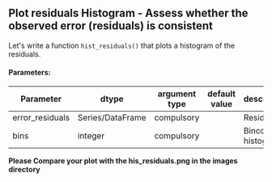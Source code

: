 ## Plot residuals Histogram - Assess whether the observed error (residuals) is consistent

Let's write a function `hist_residuals()` that plots a histogram of the residuals.

#### Parameters:

| Parameter | dtype | argument type | default value | description |
| --- | --- | --- | --- | --- | 
| error_residuals | Series/DataFrame | compulsory | | Residuals |
| bins | integer | compulsory | | Bincount in histogram |

**Please Compare your plot with the his_residuals.png in the images directory**
